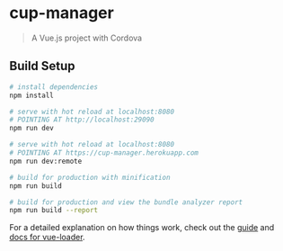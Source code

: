 # cup-manager

> A Vue.js project with Cordova

## Build Setup

``` bash
# install dependencies
npm install

# serve with hot reload at localhost:8080 
# POINTING AT http://localhost:29090
npm run dev

# serve with hot reload at localhost:8080
# POINTING AT https://cup-manager.herokuapp.com
npm run dev:remote

# build for production with minification
npm run build

# build for production and view the bundle analyzer report
npm run build --report
```

For a detailed explanation on how things work, check out the [guide](http://vuejs-templates.github.io/webpack/) and [docs for vue-loader](http://vuejs.github.io/vue-loader).
